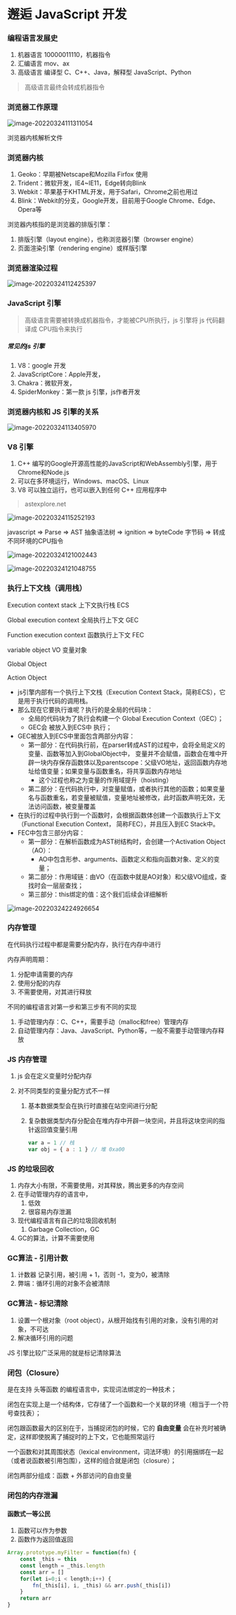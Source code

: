 # 邂逅 JavaScript 开发

### 编程语言发展史

1. 机器语言 10000011110，机器指令
2. 汇编语言 mov、ax
3. 高级语言 编译型 C、C++、Java，解释型 JavaScript、Python

> 高级语言最终会转成机器指令

### 浏览器工作原理

![image-20220324111311054](C:\Users\Administrator\AppData\Roaming\Typora\typora-user-images\image-20220324111311054.png)

浏览器内核解析文件

### 浏览器内核

1. Geoko：早期被Netscape和Mozilla Firfox 使用
2. Trident：微软开发，IE4~IE11，Edge转向Blink
3. Webkit：苹果基于KHTML开发，用于Safari，Chrome之前也用过
4. Blink：Webkit的分支，Google开发，目前用于Google Chrome、Edge、Opera等

浏览器内核指的是浏览器的排版引擎：

1. 排版引擎（layout engine），也称浏览器引擎（browser engine）
2. 页面渲染引擎（rendering engine）或样版引擎



### 浏览器渲染过程 

![image-20220324112425397](C:\Users\Administrator\AppData\Roaming\Typora\typora-user-images\image-20220324112425397.png)



### JavaScript 引擎

> 高级语言需要被转换成机器指令，才能被CPU所执行，js 引擎将 js 代码翻译成 CPU指令来执行

##### 常见的js 引擎

1. V8：google 开发
2. JavaScriptCore：Apple开发，
3. Chakra：微软开发，
4. SpiderMonkey：第一款 js 引擎，js作者开发

### 浏览器内核和 JS 引擎的关系

![image-20220324113405970](C:\Users\Administrator\AppData\Roaming\Typora\typora-user-images\image-20220324113405970.png)



### V8 引擎

1. C++ 编写的Google开源高性能的JavaScript和WebAssembly引擎，用于Chrome和Node.js
2. 可以在多环境运行，Windows、macOS、Linux
3. V8 可以独立运行，也可以嵌入到任何 C++ 应用程序中

> astexplore.net

![image-20220324115252193](C:\Users\Administrator\AppData\Roaming\Typora\typora-user-images\image-20220324115252193.png)

javascript => Parse => AST 抽象语法树 => ignition => byteCode 字节码 => 转成不同环境的CPU指令

![image-20220324121002443](C:\Users\Administrator\AppData\Roaming\Typora\typora-user-images\image-20220324121002443.png)

![image-20220324121048755](C:\Users\Administrator\AppData\Roaming\Typora\typora-user-images\image-20220324121048755.png)

### 执行上下文栈（调用栈）

Execution context stack 上下文执行栈 ECS

Global execution context 全局执行上下文 GEC

Function execution context 函数执行上下文 FEC

variable object VO 变量对象

Global Object

Action Object

- js引擎内部有一个执行上下文栈（Execution Context Stack，简称ECS），它是用于执行代码的调用栈。 
- 那么现在它要执行谁呢？执行的是全局的代码块： 
  - 全局的代码块为了执行会构建一个 Global Execution Context（GEC）； 
  - GEC会 被放入到ECS中 执行； 
- GEC被放入到ECS中里面包含两部分内容： 
  - 第一部分：在代码执行前，在parser转成AST的过程中，会将全局定义的变量、函数等加入到GlobalObject中， 变量并不会赋值，函数会在堆中开辟一块内存保存函数体以及parentscope：父级VO地址，返回函数内存地址给值变量；如果变量与函数重名，将共享函数内存地址
    - 这个过程也称之为变量的作用域提升（hoisting） 
  - 第二部分：在代码执行中，对变量赋值，或者执行其他的函数；如果变量名与函数重名，若变量被赋值，变量地址被修改，此时函数声明无效，无法访问函数，被变量覆盖
- 在执行的过程中执行到一个函数时，会根据函数体创建一个函数执行上下文（Functional Execution Context， 简称FEC），并且压入到EC Stack中。 
- FEC中包含三部分内容： 
  - 第一部分：在解析函数成为AST树结构时，会创建一个Activation Object（AO）： 
    - AO中包含形参、arguments、函数定义和指向函数对象、定义的变量； 
  - 第二部分：作用域链：由VO（在函数中就是AO对象）和父级VO组成，查找时会一层层查找； 
  - 第三部分：this绑定的值：这个我们后续会详细解析

![image-20220324224926654](C:\Users\Administrator\AppData\Roaming\Typora\typora-user-images\image-20220324224926654.png)

### 内存管理

在代码执行过程中都是需要分配内存，执行在内存中进行

内存声明周期：

1. 分配申请需要的内存
2. 使用分配的内存
3. 不需要使用，对其进行释放

不同的编程语言对第一步和第三步有不同的实现

1. 手动管理内存：C、C++，需要手动（malloc和free）管理内存
2. 自动管理内存：Java、JavaScript、Python等，一般不需要手动管理内存释放

### JS 内存管理

1. js 会在定义变量时分配内存

2. 对不同类型的变量分配方式不一样

   1. 基本数据类型会在执行时直接在站空间进行分配

   2. 复杂数据类型内存分配会在堆内存中开辟一块空间，并且将这块空间的指针返回值变量引用

      ```js
      var a = 1 // 栈
      var obj = { a : 1 } // 堆 0xa00
      ```

### JS 的垃圾回收

1. 内存大小有限，不需要使用，对其释放，腾出更多的内存空间
2. 在手动管理内存的语言中，
   1. 低效
   2. 很容易内存泄漏
3. 现代编程语言有自己的垃圾回收机制
   1. Garbage Collection，GC
4. GC的算法，计算不需要使用

### GC算法 - 引用计数

1.  计数器 记录引用，被引用 + 1，否则 -1，变为0，被清除
2. 弊端：循环引用的对象不会被清除

### GC算法 - 标记清除

1. 设置一个根对象（root object），从根开始找有引用的对象，没有引用的对象，不可达
2. 解决循环引用的问题

JS 引擎比较广泛采用的就是标记清除算法

### 闭包（Closure）

是在支持 头等函数 的编程语言中，实现词法绑定的一种技术； 

闭包在实现上是一个结构体，它存储了一个函数和一个关联的环境（相当于一个符号查找表）；

闭包跟函数最大的区别在于，当捕捉闭包的时候，它的 **自由变量** 会在补充时被确定，这样即使脱离了捕捉时的上下文，它也能照常运行

一个函数和对其周围状态（lexical environment，词法环境）的引用捆绑在一起（或者说函数被引用包围），这样的组合就是闭包（closure）；

闭包两部分组成：函数 + 外部访问的自由变量

### 闭包的内存泄漏



#### 函数式一等公民

1. 函数可以作为参数
2. 函数作为返回值返回

```js
Array.prototype.myFilter = function(fn) {
    const _this = this
    const length = _this.length
    const arr = []
    for(let i=0;i < length;i++) {
        fn(_this[i], i, _this) && arr.push(_this[i])
    }
    return arr
}
```

